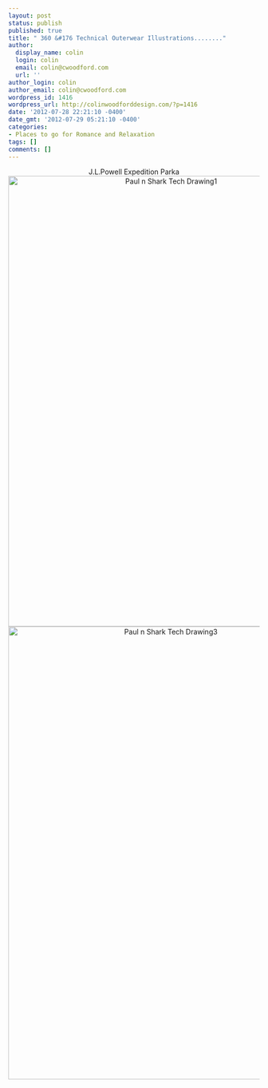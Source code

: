```yaml
---
layout: post
status: publish
published: true
title: " 360 &#176 Technical Outerwear Illustrations........"
author:
  display_name: colin
  login: colin
  email: colin@cwoodford.com
  url: ''
author_login: colin
author_email: colin@cwoodford.com
wordpress_id: 1416
wordpress_url: http://colinwoodforddesign.com/?p=1416
date: '2012-07-28 22:21:10 -0400'
date_gmt: '2012-07-29 05:21:10 -0400'
categories:
- Places to go for Romance and Relaxation
tags: []
comments: []
---
```

<p style="text-align: center;">J.L.Powell Expedition Parka
<br />
<a href="http://colinwoodforddesign.com/category/illustrations-and-sketches/"><img class="aligncenter size-full wp-image-1627" alt="Paul n Shark Tech Drawing1" src="http://colinwoodforddesign.com/wp-content/uploads/2013/07/Paul-n-Shark-Tech-Drawing1.jpg" width="637" height="903" /></a><a href="http://colinwoodforddesign.com/category/illustrations-and-sketches/"><img class="aligncenter size-full wp-image-1628" alt="Paul n Shark Tech Drawing3" src="http://colinwoodforddesign.com/wp-content/uploads/2013/07/Paul-n-Shark-Tech-Drawing3.jpg" width="636" height="908" /></a>
</p>